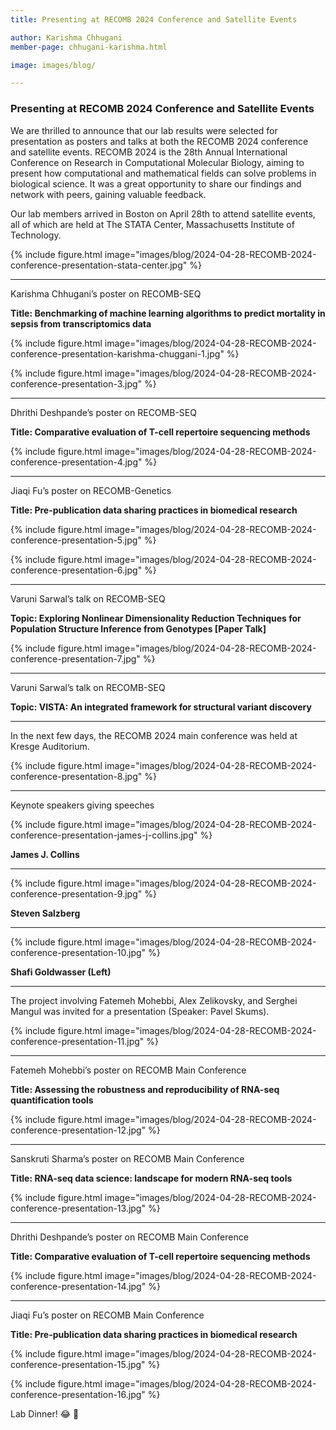 ```yaml
---
title: Presenting at RECOMB 2024 Conference and Satellite Events

author: Karishma Chhugani
member-page: chhugani-karishma.html

image: images/blog/

---
```

### Presenting at RECOMB 2024 Conference and Satellite Events

We are thrilled to announce that our lab results were selected for presentation as posters and talks at both the RECOMB 2024 conference and satellite events. RECOMB 2024 is the 28th Annual International Conference on Research in Computational Molecular Biology, aiming to present how computational and mathematical fields can solve problems in biological science. It was a great opportunity to share our findings and network with peers, gaining valuable feedback.

Our lab members arrived in Boston on April 28th to attend satellite events, all of which are held at The STATA Center, Massachusetts Institute of Technology.

{% include figure.html image="images/blog/2024-04-28-RECOMB-2024-conference-presentation-stata-center.jpg" %}

---

Karishma Chhugani’s poster on RECOMB-SEQ

**Title: Benchmarking of machine learning algorithms to predict mortality in sepsis from transcriptomics data**

{% include figure.html image="images/blog/2024-04-28-RECOMB-2024-conference-presentation-karishma-chuggani-1.jpg" %}

{% include figure.html image="images/blog/2024-04-28-RECOMB-2024-conference-presentation-3.jpg" %}

---

Dhrithi Deshpande’s poster on RECOMB-SEQ

**Title: Comparative evaluation of T-cell repertoire sequencing methods**

{% include figure.html image="images/blog/2024-04-28-RECOMB-2024-conference-presentation-4.jpg" %}

---

Jiaqi Fu’s poster on RECOMB-Genetics

**Title: Pre-publication data sharing practices in biomedical research**

{% include figure.html image="images/blog/2024-04-28-RECOMB-2024-conference-presentation-5.jpg" %}

{% include figure.html image="images/blog/2024-04-28-RECOMB-2024-conference-presentation-6.jpg" %}

---

Varuni Sarwal’s talk on RECOMB-SEQ

**Topic: Exploring Nonlinear Dimensionality Reduction Techniques for Population Structure Inference from Genotypes [Paper Talk]**

{% include figure.html image="images/blog/2024-04-28-RECOMB-2024-conference-presentation-7.jpg" %}

---

Varuni Sarwal’s talk on RECOMB-SEQ

**Topic: VISTA: An integrated framework for structural variant discovery**

---

In the next few days, the RECOMB 2024 main conference was held at Kresge Auditorium.

{% include figure.html image="images/blog/2024-04-28-RECOMB-2024-conference-presentation-8.jpg" %}

---

Keynote speakers giving speeches

{% include figure.html image="images/blog/2024-04-28-RECOMB-2024-conference-presentation-james-j-collins.jpg" %}

**James J. Collins**

---

{% include figure.html image="images/blog/2024-04-28-RECOMB-2024-conference-presentation-9.jpg" %}

**Steven Salzberg**

---

{% include figure.html image="images/blog/2024-04-28-RECOMB-2024-conference-presentation-10.jpg" %}

**Shafi Goldwasser (Left)**

---

The project involving Fatemeh Mohebbi, Alex Zelikovsky, and Serghei Mangul was invited for a presentation (Speaker: Pavel Skums).

{% include figure.html image="images/blog/2024-04-28-RECOMB-2024-conference-presentation-11.jpg" %}

---

Fatemeh Mohebbi’s poster on RECOMB Main Conference

**Title: Assessing the robustness and reproducibility of RNA-seq quantification tools**

{% include figure.html image="images/blog/2024-04-28-RECOMB-2024-conference-presentation-12.jpg" %}

---

Sanskruti Sharma’s poster on RECOMB Main Conference

**Title: RNA-seq data science: landscape for modern RNA-seq tools**

{% include figure.html image="images/blog/2024-04-28-RECOMB-2024-conference-presentation-13.jpg" %}

---

Dhrithi Deshpande’s poster on RECOMB Main Conference

**Title: Comparative evaluation of T-cell repertoire sequencing methods**

{% include figure.html image="images/blog/2024-04-28-RECOMB-2024-conference-presentation-14.jpg" %}

---

Jiaqi Fu’s poster on RECOMB Main Conference

**Title: Pre-publication data sharing practices in biomedical research**

{% include figure.html image="images/blog/2024-04-28-RECOMB-2024-conference-presentation-15.jpg" %}

{% include figure.html image="images/blog/2024-04-28-RECOMB-2024-conference-presentation-16.jpg" %}

Lab Dinner! 😂 👏
